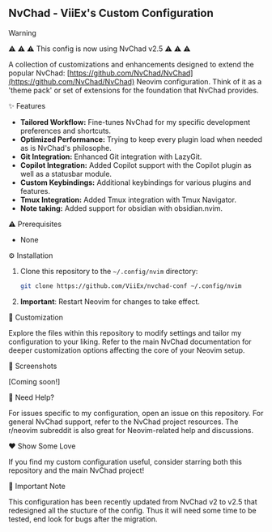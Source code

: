 ## NvChad - ViiEx's Custom Configuration

> [!WARNING]
> ⚠️ ⚠️ ⚠️ This config is now using NvChad v2.5 ⚠️ ⚠️ ⚠️

A collection of customizations and enhancements designed to extend the popular
NvChad: [https://github.com/NvChad/NvChad](https://github.com/NvChad/NvChad)
Neovim configuration. Think of it as a 'theme pack' or set of extensions for the
foundation that NvChad provides.

✨ Features

- **Tailored Workflow:** Fine-tunes NvChad for my specific development
  preferences and shortcuts.
- **Optimized Performance:** Trying to keep every plugin load when needed as is
  NvChad's philosophe.
- **Git Integration:** Enhanced Git integration with LazyGit.
- **Copilot Integration:** Added Copilot support with the Copilot plugin as well
  as a statusbar module.
- **Custom Keybindings:** Additional keybindings for various plugins and
  features.
- **Tmux Integration:** Added Tmux integration with Tmux Navigator.
- **Note taking:** Added support for obsidian with obsidian.nvim.

⚠️ Prerequisites

- None

⚙️ Installation

1. Clone this repository to the `~/.config/nvim` directory:
   ```bash
   git clone https://github.com/ViiEx/nvchad-conf ~/.config/nvim
   ```
2. **Important**: Restart Neovim for changes to take effect.

🎨 Customization

Explore the files within this repository to modify settings and tailor my
configuration to your liking. Refer to the main NvChad documentation for deeper
customization options affecting the core of your Neovim setup.

👀 Screenshots

[Coming soon!]

🙋 Need Help?

For issues specific to my configuration, open an issue on this repository. For
general NvChad support, refer to the NvChad project resources. The r/neovim
subreddit is also great for Neovim-related help and discussions.

❤️ Show Some Love

If you find my custom configuration useful, consider starring both this
repository and the main NvChad project!

📢 Important Note

This configuration has been recently updated from NvChad v2 to v2.5 that
redesigned all the stucture of the config. Thus it will need some time to be
tested, end look for bugs after the migration.
